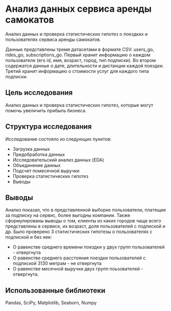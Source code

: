 # Анализ данных сервиса аренды самокатов
Анализ данных и проверка статистических гипотез о поездках и пользователях сервиса аренды самокатов.

Данные представлены тремя датасетами в формате CSV: users_go, rides_go, subscriptions_go. Первый хранит информацию о каждом пользователе (его id, имя, возраст, город, тип подписки). Во втором содержатся данные о дате, длительности и дистанции каждой поездки. Третий хранит информацию о стоимости услуг для каждого типа подписки.

## Цель исследования
Анализ данных и проверка статистических гипотез, которые могут помочь увеличить прибыль бизнеса.

## Структура исследования
Исследование состояло из следующих пунктов:
* Загрузка данных
* Предобработка данных
* Исследовательский анализ данных (EDA)
* Объединение данных
* Подсчет помесячной выручки
* Проверка статистических гипотез
* Выводы

## Выводы
Анализ показал, что в представленной выборке пользователи, платящие за подписку на сервис, более выгодны компании. Также сформулированы выводы о том, клиенты из каких городов чаще всего представлены в сервисе, их возраст, доля пользователей с подпиской и др.
Было проверено 3 статистических гипотезы о пользователях с подпиской и без нее:
* О равенстве среднего времени поездки у двух групп пользователей - отвергнута
* О равенстве среднего расстояния поездки пользователей с подпиской 3130 метрам - не отвергнута
* О равенстве месячной выручки двух групп поьзователей - отвергнута.

## Использованные библиотеки
Pandas, SciPy, Matplotlib, Seaborn, Numpy
